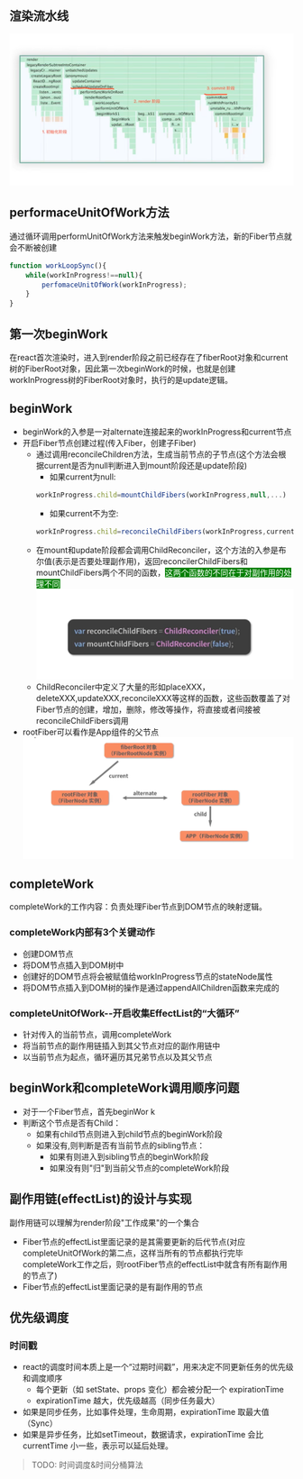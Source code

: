 ## 渲染流水线
![Alt text](image-14.png)
## performaceUnitOfWork方法
通过循环调用performUnitOfWork方法来触发beginWork方法，新的Fiber节点就会不断被创建
```javascript
function workLoopSync(){
    while(workInProgress!==null){
        perfomaceUnitOfWork(workInProgress);
    }
}
```
## 第一次beginWork
在react首次渲染时，进入到render阶段之前已经存在了fiberRoot对象和current树的FiberRoot对象，因此第一次beginWork的时候，也就是创建workInProgress树的FiberRoot对象时，执行的是update逻辑。
## beginWork
- beginWork的入参是一对alternate连接起来的workInProgress和current节点
- 开启Fiber节点创建过程(传入Fiber，创建子Fiber)
    - 通过调用reconcileChildren方法，生成当前节点的子节点(这个方法会根据current是否为null判断进入到mount阶段还是update阶段)
        - 如果current为null:
        ```javascript
        workInProgress.child=mountChildFibers(workInProgress,null,...)
        ```
        - 如果current不为空:
        ```javascript
        workInProgress.child=reconcileChildFibers(workInProgress,current.child,...)
        ```
    - 在mount和update阶段都会调用ChildReconciler，这个方法的入参是布尔值(表示是否要处理副作用)，返回reconcilerChildFibers和mountChildFibers两个不同的函数，<font style="color:#fff;background-color:green">这两个函数的不同在于对副作用的处理不同</font>
    ![Alt text](image-15.png)
    - ChildReconciler中定义了大量的形如placeXXX，deleteXXX,updateXXX,reconcileXXX等这样的函数，这些函数覆盖了对Fiber节点的创建，增加，删除，修改等操作，将直接或者间接被reconcileChildFibers调用
- rootFiber可以看作是App组件的父节点
![Alt text](image-13.png)
## completeWork
completeWork的工作内容：负责处理Fiber节点到DOM节点的映射逻辑。
### completeWork内部有3个关键动作
- 创建DOM节点
- 将DOM节点插入到DOM树中
- 创建好的DOM节点将会被赋值给workInProgress节点的stateNode属性
- 将DOM节点插入到DOM树的操作是通过appendAllChildren函数来完成的
### completeUnitOfWork--开启收集EffectList的“大循环”
- 针对传入的当前节点，调用completeWork
- 将当前节点的副作用链插入到其父节点对应的副作用链中
- 以当前节点为起点，循环遍历其兄弟节点以及其父节点
## beginWork和completeWork调用顺序问题
- 对于一个Fiber节点，首先beginWor k
- 判断这个节点是否有Child：
    - 如果有child节点则进入到child节点的beginWork阶段
    - 如果没有,则判断是否有当前节点的sibling节点：
        - 如果有则进入到sibling节点的beginWork阶段
        - 如果没有则"归"到当前父节点的completeWork阶段
## 副作用链(effectList)的设计与实现
副作用链可以理解为render阶段"工作成果"的一个集合
- Fiber节点的effectList里面记录的是其需要更新的后代节点(对应completeUnitOfWork的第二点，这样当所有的节点都执行完毕completeWork工作之后，则rootFiber节点的effectList中就含有所有副作用的节点了)
- Fiber节点的effectList里面记录的是有副作用的节点

## 优先级调度
### 时间戳
- react的调度时间本质上是一个“过期时间戳”，用来决定不同更新任务的优先级和调度顺序
    - 每个更新（如 setState、props 变化）都会被分配一个 expirationTime
    - expirationTime 越大，优先级越高（同步任务最大）
- 如果是同步任务，比如事件处理，生命周期，expirationTime 取最大值（Sync）
- 如果是异步任务，比如setTimeout，数据请求，expirationTime 会比 currentTime 小一些，表示可以延后处理。

> TODO: 时间调度&时间分桶算法